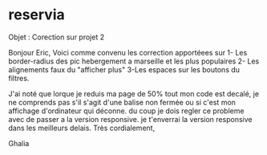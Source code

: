 # reservia

Objet : Corection sur projet 2 

Bonjour Eric, 
Voici comme convenu les correction apportéees sur 
1- Les border-radius des pic hebergement a marseille et les plus populaires 
2- Les alignements faux du "afficher plus"
3-Les espaces sur les boutons du filtres. 

J'ai noté que lorque je reduis ma page de 50% tout mon code est decalé, je ne comprends pas s'il s'agit d'une balise non fermée ou si c'est mon affichage d'ordinateur qui déconne. 
du coup je dois regler ce probleme avec de passer a la version responsive. 
je t'enverrai la version responsive dans les meilleurs delais. 
Très cordialement, 

Ghalia 